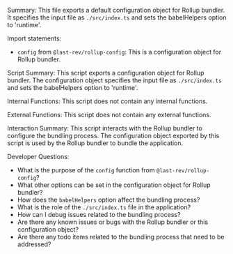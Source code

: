 Summary:
This file exports a default configuration object for Rollup bundler. It specifies the input file as `./src/index.ts` and sets the babelHelpers option to 'runtime'.

Import statements:
- `config` from `@last-rev/rollup-config`: This is a configuration object for Rollup bundler.

Script Summary:
This script exports a configuration object for Rollup bundler. The configuration object specifies the input file as `./src/index.ts` and sets the babelHelpers option to 'runtime'.

Internal Functions:
This script does not contain any internal functions.

External Functions:
This script does not contain any external functions.

Interaction Summary:
This script interacts with the Rollup bundler to configure the bundling process. The configuration object exported by this script is used by the Rollup bundler to bundle the application.

Developer Questions:
- What is the purpose of the `config` function from `@last-rev/rollup-config`?
- What other options can be set in the configuration object for Rollup bundler?
- How does the `babelHelpers` option affect the bundling process?
- What is the role of the `./src/index.ts` file in the application?
- How can I debug issues related to the bundling process?
- Are there any known issues or bugs with the Rollup bundler or this configuration object?
- Are there any todo items related to the bundling process that need to be addressed?